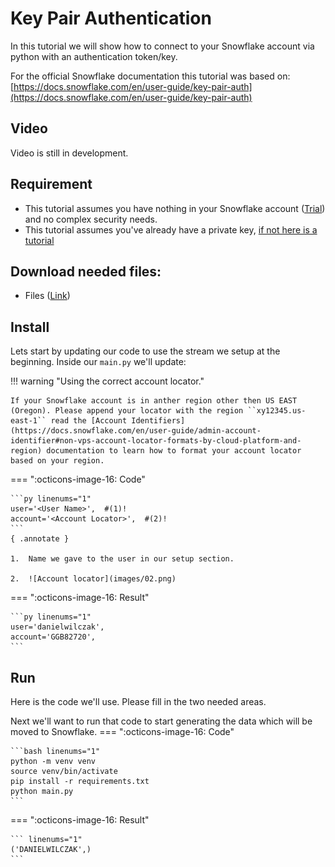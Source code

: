 # Key Pair Authentication
In this tutorial we will show how to connect to your Snowflake account via python with an authentication token/key.

For the official Snowflake documentation this tutorial was based on:
[https://docs.snowflake.com/en/user-guide/key-pair-auth](https://docs.snowflake.com/en/user-guide/key-pair-auth)

## Video
Video is still in development.

## Requirement
- This tutorial assumes you have nothing in your Snowflake account ([Trial](https://signup.snowflake.com/)) and no complex security needs.
- This tutorial assumes you've already have a private key, [if not here is a tutorial](https://sfc-gh-dwilczak.github.io/tutorials/snowflake/security/key_pair/)


## Download needed files:
- Files ([Link](https://sfc-gh-dwilczak.github.io/tutorials/snowflake/security/python/files.zip))


## Install
Lets start by updating our code to use the stream we setup at the beginning. Inside our ``main.py`` we'll update:

!!! warning "Using the correct account locator."

    If your Snowflake account is in anther region other then US EAST (Oregon). Please append your locator with the region ``xy12345.us-east-1`` read the [Account Identifiers](https://docs.snowflake.com/en/user-guide/admin-account-identifier#non-vps-account-locator-formats-by-cloud-platform-and-region) documentation to learn how to format your account locator based on your region. 

=== ":octicons-image-16: Code"

    ```py linenums="1"
    user='<User Name>',  #(1)! 
    account='<Account Locator>',  #(2)!
    ```
    { .annotate }
    
    1.  Name we gave to the user in our setup section.

    2.  ![Account locator](images/02.png)

=== ":octicons-image-16: Result"

    ```py linenums="1"
    user='danielwilczak',
    account='GGB82720',
    ```

## Run
Here is the code we'll use. Please fill in the two needed areas.

Next we'll want to run that code to start generating the data which will be moved to Snowflake.
=== ":octicons-image-16: Code"

    ```bash linenums="1"
    python -m venv venv 
    source venv/bin/activate
    pip install -r requirements.txt
    python main.py
    ```

=== ":octicons-image-16: Result"

    ``` linenums="1"
    ('DANIELWILCZAK',)
    ```